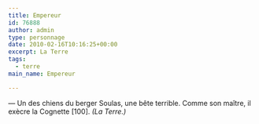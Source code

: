 ```yaml
---
title: Empereur
id: 76888
author: admin
type: personnage
date: 2010-02-16T10:16:25+00:00
excerpt: La Terre
tags:
  - terre
main_name: Empereur

---
```

— Un des chiens du berger Soulas, une bête terrible. Comme son maître, il exècre la Cognette [100]. _(La Terre.)_